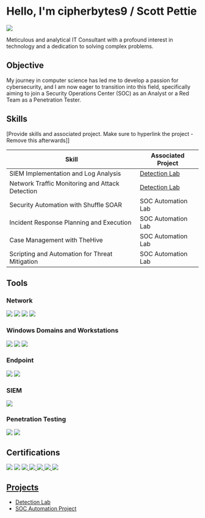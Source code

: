 # Hello, I'm cipherbytes9 / Scott Pettie
<a href="https://linkedin.com/in/scottpettie"><img src="https://img.shields.io/badge/-LinkedIn-0072b1?&style=for-the-badge&logo=linkedin&logoColor=white" /></a>

Meticulous and analytical IT Consultant with a profound interest in technology and a dedication to solving complex problems.

## Objective

My journey in computer science has led me to develop a passion for cybersecurity, and I am now eager to transition into this field, specifically aiming to join a Security Operations Center (SOC) as an Analyst or a Red Team as a Penetration Tester.

## Skills
[Provide skills and associated project. Make sure to hyperlink the project - Remove this afterwards]]

| Skill                                         | Associated Project         |
|-----------------------------------------------|----------------------------|
| SIEM Implementation and Log Analysis          | <a href="https://google.com">Detection Lab</a>|
| Network Traffic Monitoring and Attack Detection | <a href="https://google.com">Detection Lab</a>|
| Security Automation with Shuffle SOAR         | SOC Automation Lab|
| Incident Response Planning and Execution      | SOC Automation Lab|
| Case Management with TheHive                  | SOC Automation Lab|
| Scripting and Automation for Threat Mitigation | SOC Automation Lab|

## Tools
### Network
<div>
    <img src="https://img.shields.io/badge/-Wireshark-1679A7?&style=for-the-badge&logo=Wireshark&logoColor=white" />
    <img src="https://img.shields.io/badge/-Nessus-00C4A7?style=for-the-badge&logo=tenable&logoColor=white" />
    <img src="https://img.shields.io/badge/-OpenVAS-3877B0?style=for-the-badge&logo=openvas&logoColor=white" />
    <img src="https://img.shields.io/badge/-NMAP-3877B0?style=for-the-badge&logo=nmap&logoColor=white" />


</div>

### Windows Domains and Workstations
<div>
    <img src="https://img.shields.io/badge/-Windows%20Server-0078D6?style=for-the-badge&logo=windows&logoColor=white" />
    <img src="https://img.shields.io/badge/-Active%20Directory-003399?style=for-the-badge&logo=microsoft&logoColor=white" />
    <img src="https://img.shields.io/badge/-Windows%2010%2F11-0078D6?style=for-the-badge&logo=windows&logoColor=white" />

</div>

### Endpoint
<div>
    <img src="https://img.shields.io/badge/-Microsoft_Defender_for_Endpoint-00A4EF?&style=for-the-badge&logo=Microsoft&logoColor=white" />
    <img src="https://img.shields.io/badge/-Sophos-2F67BC?style=for-the-badge&logo=sophos&logoColor=white" />

</div>

### SIEM
<div>
    <img src="https://img.shields.io/badge/-Wazuh-000000?&style=for-the-badge&logo=Wazuh&logoColor=white" />

</div>

### Penetration Testing
<div>
    <img src="https://img.shields.io/badge/-Kali%20Linux-557C94?style=for-the-badge&logo=Kali%20Linux&logoColor=white" />
    <img src="https://img.shields.io/badge/-Burpsuite-557C94?style=for-the-badge&logo=burpsuite&logoColor=white" />
</div>

## Certifications
<div>
    <img src="https://img.shields.io/badge/-A%2B-4D4D4D?&style=for-the-badge&logo=CompTIA&logoColor=white" />
    <a href="https://images.credential.net/embed/ozmf0t8o_f460a7935355e513dfb2d8e758a6dea8c7b63f7b3302e7cf5d0e3a7c057fc55f.png" target="_blank"><img src="https://img.shields.io/badge/-PJPT-0A66C2?style=for-the-badge&logo=hackthebox&logoColor=white" /></a>
    <a href="https://tryhackme-certificates.s3-eu-west-1.amazonaws.com/THM-KEKNTLIHLK.png"><img src="https://img.shields.io/badge/-Jr_Penetration_Tester-000000?&style=for-the-badge&logo=tryhackme&logoColor=white" />
    <a href="https://tryhackme-certificates.s3-eu-west-1.amazonaws.com/THM-MIOSYM3P9V.png"><img src="https://img.shields.io/badge/-Security_Engineer-000000?&style=for-the-badge&logo=tryhackme&logoColor=white" />
    <a href="https://tryhackme-certificates.s3-eu-west-1.amazonaws.com/THM-Y3R3QOOU5D.png"><img src="https://img.shields.io/badge/-Cyber_Security_Learning_Path-000000?&style=for-the-badge&logo=tryhackme&logoColor=white" />
    <a href="https://tryhackme-certificates.s3-eu-west-1.amazonaws.com/THM-4WMR4XA3CB.png"><img src="https://img.shields.io/badge/-Security_Learning_Path-000000?&style=for-the-badge&logo=tryhackme&logoColor=white" />
    <img src="https://img.shields.io/badge/-CMNA-4D4D4D?&style=for-the-badge&logo=cisco&logoColor=white" />

</div>

## Projects
- Detection Lab
- SOC Automation Project

